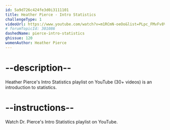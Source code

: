 ```yaml
---
id: 5a9d726c424fe3d0i3111101
title: Heather Pierce - Intro Statistics
challengeType: 1
videoUrl: https://www.youtube.com/watch?v=m1RCmN-oeOo&list=PLpc_FMvFv8VRyMqiNqSdzh6sRwZYlapGa
# forumTopicId: 301086
dashedName: pierce-intro-statistics
ghissue: 120
womenAuthor: Heather Pierce 
---
```


# --description--

Heather Pierce's Intro Statistics playlist on YouTube (30+ videos) is an introduction to statistics.

# --instructions--

Watch Dr. Pierce's Intro Statistics playlist on YouTube.